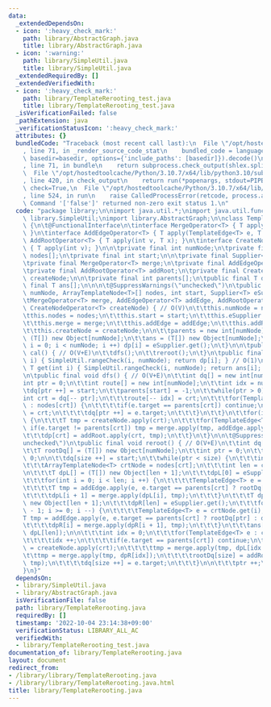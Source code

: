 ```yaml
---
data:
  _extendedDependsOn:
  - icon: ':heavy_check_mark:'
    path: library/AbstractGraph.java
    title: library/AbstractGraph.java
  - icon: ':warning:'
    path: library/SimpleUtil.java
    title: library/SimpleUtil.java
  _extendedRequiredBy: []
  _extendedVerifiedWith:
  - icon: ':heavy_check_mark:'
    path: library/TemplateRerooting_test.java
    title: library/TemplateRerooting_test.java
  _isVerificationFailed: false
  _pathExtension: java
  _verificationStatusIcon: ':heavy_check_mark:'
  attributes: {}
  bundledCode: "Traceback (most recent call last):\n  File \"/opt/hostedtoolcache/Python/3.10.7/x64/lib/python3.10/site-packages/onlinejudge_verify/documentation/build.py\"\
    , line 71, in _render_source_code_stat\n    bundled_code = language.bundle(stat.path,\
    \ basedir=basedir, options={'include_paths': [basedir]}).decode()\n  File \"/opt/hostedtoolcache/Python/3.10.7/x64/lib/python3.10/site-packages/onlinejudge_verify/languages/user_defined.py\"\
    , line 71, in bundle\n    return subprocess.check_output(shlex.split(command))\n\
    \  File \"/opt/hostedtoolcache/Python/3.10.7/x64/lib/python3.10/subprocess.py\"\
    , line 420, in check_output\n    return run(*popenargs, stdout=PIPE, timeout=timeout,\
    \ check=True,\n  File \"/opt/hostedtoolcache/Python/3.10.7/x64/lib/python3.10/subprocess.py\"\
    , line 524, in run\n    raise CalledProcessError(retcode, process.args,\nsubprocess.CalledProcessError:\
    \ Command '['false']' returned non-zero exit status 1.\n"
  code: "package library;\n\nimport java.util.*;\nimport java.util.function.*;\nimport\
    \ library.SimpleUtil;\nimport library.AbstractGraph;\n\nclass TemplateRerooting<T>\
    \ {\n\t@FunctionalInterface\n\tinterface MergeOperator<T> { T apply(T x1, T x2);\
    \ }\n\tinterface AddEdgeOperator<T> { T apply(TemplateEdge<T> e, T x); }\n\tinterface\
    \ AddRootOperator<T> { T apply(int v, T x); }\n\tinterface CreateNodeOperator<T>\
    \ { T apply(int v); }\n\n\tprivate final int numNode;\n\tprivate final ArrayTemplateNode<T>\
    \ nodes[];\n\tprivate final int start;\n\n\tprivate final Supplier<T> eSupplier;\n\
    \tprivate final MergeOperator<T> merge;\n\tprivate final AddEdgeOperator<T> addEdge;\n\
    \tprivate final AddRootOperator<T> addRoot;\n\tprivate final CreateNodeOperator<T>\
    \ createNode;\n\n\tprivate final int parents[];\n\tpublic final T dp[];\n\tpublic\
    \ final T ans[];\n\n\n\t@SuppressWarnings(\"unchecked\")\n\tpublic TemplateRerooting(int\
    \ numNode, ArrayTemplateNode<T>[] nodes, int start, Supplier<T> eSupplier,\n\t\
    \tMergeOperator<T> merge, AddEdgeOperator<T> addEdge, AddRootOperator<T> addRoot,\
    \ CreateNodeOperator<T> createNode) { // O(V)\n\t\tthis.numNode = numNode;\n\t\
    \tthis.nodes = nodes;\n\t\tthis.start = start;\n\t\tthis.eSupplier = eSupplier;\n\
    \t\tthis.merge = merge;\n\t\tthis.addEdge = addEdge;\n\t\tthis.addRoot = addRoot;\n\
    \t\tthis.createNode = createNode;\n\n\t\tparents = new int[numNode];\n\t\tdp =\
    \ (T[]) new Object[numNode];\n\t\tans = (T[]) new Object[numNode];\n\t\tfor(int\
    \ i = 0; i < numNode; i ++) dp[i] = eSupplier.get();\n\t}\n\n\tpublic final void\
    \ cal() { // O(V+E)\n\t\tdfs();\n\t\treroot();\n\t}\n\tpublic final T getDp(int\
    \ i) { SimpleUtil.rangeCheck(i, numNode); return dp[i]; } // O(1)\n\tpublic final\
    \ T get(int i) { SimpleUtil.rangeCheck(i, numNode); return ans[i]; } // O(1)\n\
    \n\tpublic final void dfs() { // O(V+E)\n\t\tint dq[] = new int[numNode];\n\t\t\
    int ptr = 0;\n\t\tint route[] = new int[numNode];\n\t\tint idx = numNode;\n\n\t\
    \tdq[ptr ++] = start;\n\t\tparents[start] = -1;\n\t\twhile(ptr > 0) {\n\t\t\t\
    int crt = dq[-- ptr];\n\t\t\troute[-- idx] = crt;\n\t\t\tfor(TemplateEdge<T> e\
    \ : nodes[crt]) {\n\t\t\t\tif(e.target == parents[crt]) continue;\n\t\t\t\tparents[e.target]\
    \ = crt;\n\t\t\t\tdq[ptr ++] = e.target;\n\t\t\t}\n\t\t}\n\t\tfor(int crt : route)\
    \ {\n\t\t\tT tmp = createNode.apply(crt);\n\t\t\tfor(TemplateEdge<T> e : nodes[crt])\
    \ if(e.target != parents[crt]) tmp = merge.apply(tmp, addEdge.apply(e, dp[e.target]));\n\
    \t\t\tdp[crt] = addRoot.apply(crt, tmp);\n\t\t}\n\t}\n\n\t@SuppressWarnings(\"\
    unchecked\")\n\tpublic final void reroot() { // O(V+E)\n\t\tint dq[] = new int[numNode];\n\
    \t\tT rootDq[] = (T[]) new Object[numNode];\n\t\tint ptr = 0;\n\t\tint size =\
    \ 0;\n\n\t\tdq[size ++] = start;\n\t\twhile(ptr < size) {\n\t\t\tint crt = dq[ptr];\n\
    \t\t\tArrayTemplateNode<T> crtNode = nodes[crt];\n\t\t\tint len = crtNode.size();\n\
    \n\t\t\tT dpL[] = (T[]) new Object[len + 1];\n\t\t\tdpL[0] = eSupplier.get();\n\
    \t\t\tfor(int i = 0; i < len; i ++) {\n\t\t\t\tTemplateEdge<T> e = crtNode.get(i);\n\
    \t\t\t\tT tmp = addEdge.apply(e, e.target == parents[crt] ? rootDq[ptr] : dp[e.target]);\n\
    \t\t\t\tdpL[i + 1] = merge.apply(dpL[i], tmp);\n\t\t\t}\n\t\t\tT dpR[] = (T[])\
    \ new Object[len + 1];\n\t\t\tdpR[len] = eSupplier.get();\n\t\t\tfor(int i = len\
    \ - 1; i >= 0; i --) {\n\t\t\t\tTemplateEdge<T> e = crtNode.get(i);\n\t\t\t\t\
    T tmp = addEdge.apply(e, e.target == parents[crt] ? rootDq[ptr] : dp[e.target]);\n\
    \t\t\t\tdpR[i] = merge.apply(dpR[i + 1], tmp);\n\t\t\t}\n\t\t\tans[crt] = addRoot.apply(crt,\
    \ dpL[len]);\n\n\t\t\tint idx = 0;\n\t\t\tfor(TemplateEdge<T> e : crtNode) {\n\
    \t\t\t\tidx ++;\n\t\t\t\tif(e.target == parents[crt]) continue;\n\t\t\t\tT tmp\
    \ = createNode.apply(crt);\n\t\t\t\ttmp = merge.apply(tmp, dpL[idx - 1]);\n\t\t\
    \t\ttmp = merge.apply(tmp, dpR[idx]);\n\t\t\t\trootDq[size] = addRoot.apply(crt,\
    \ tmp);\n\t\t\t\tdq[size ++] = e.target;\n\t\t\t}\n\n\t\t\tptr ++;\n\t\t}\n\t\
    }\n}"
  dependsOn:
  - library/SimpleUtil.java
  - library/AbstractGraph.java
  isVerificationFile: false
  path: library/TemplateRerooting.java
  requiredBy: []
  timestamp: '2022-10-04 23:14:38+09:00'
  verificationStatus: LIBRARY_ALL_AC
  verifiedWith:
  - library/TemplateRerooting_test.java
documentation_of: library/TemplateRerooting.java
layout: document
redirect_from:
- /library/library/TemplateRerooting.java
- /library/library/TemplateRerooting.java.html
title: library/TemplateRerooting.java
---
```

